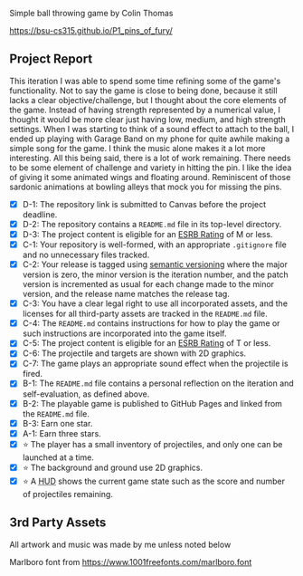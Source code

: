 Simple ball throwing game by Colin Thomas

https://bsu-cs315.github.io/P1_pins_of_fury/


## Project Report
This iteration I was able to spend some time refining some of the game's functionality. Not to say the game is close to being done, because it still lacks a clear objective/challenge, but I thought about the core elements of the game. Instead of having strength represented by a numerical value, I thought it would be more clear just having low, medium, and high strength settings. When I was starting to think of a sound effect to attach to the ball, I ended up playing with Garage Band on my phone for quite awhile making a simple song for the game. I think the music alone makes it a lot more interesting. All this being said, there is a lot of work remaining. There needs to be some element of challenge and variety in hitting the pin. I like the idea of giving it some animated wings and floating around. Reminiscent of those sardonic animations at bowling alleys that mock you for missing the pins. 

- [x] D-1: The repository link is submitted to Canvas before the project deadline.
- [x] D-2: The repository contains a <code>README.md</code> file in its top-level directory.
- [x] D-3: The project content is eligible for an <a href="https://www.esrb.org/ratings-guide/">ESRB Rating</a> of M or less.
- [x] C-1: Your repository is well-formed, with an appropriate <code>.gitignore</code> file and no unnecessary files tracked.
- [x] C-2: Your release is tagged using <a href="https://semver.org/">semantic versioning</a> where the major version is zero, the minor version is the iteration number, and the patch version is incremented as usual for each change made to the minor version, and the release name matches the release tag.
- [x] C-3: You have a clear legal right to use all incorporated assets, and the licenses for all third-party assets are tracked in the <code>README.md</code> file.
- [x] C-4: The <code>README.md</code> contains instructions for how to play the game or such instructions are incorporated into the game itself.
- [x] C-5: The project content is eligible for an <a href="https://www.esrb.org/ratings-guide/">ESRB Rating</a> of T or less.
- [x] C-6: The projectile and targets are shown with 2D graphics.
- [x] C-7: The game plays an appropriate sound effect when the projectile is fired.
- [x] B-1: The <code>README.md</code> file contains a personal reflection on the iteration and self-evaluation, as defined above.
- [x] B-2: The playable game is published to GitHub Pages and linked from the <code>README.md</code> file.
- [x] B-3: Earn one star.
- [x] A-1: Earn three stars.
- [x] ⭐ The player has a small inventory of projectiles, and only one can be launched at a time.
- [x] ⭐ The background and ground use 2D graphics.
- [x] ⭐ A <abbr title="Heads-Up Display">HUD</abbr> shows the current game state such as the score and number of projectiles remaining.

## 3rd Party Assets
All artwork and music was made by me unless noted below

Marlboro font from https://www.1001freefonts.com/marlboro.font
